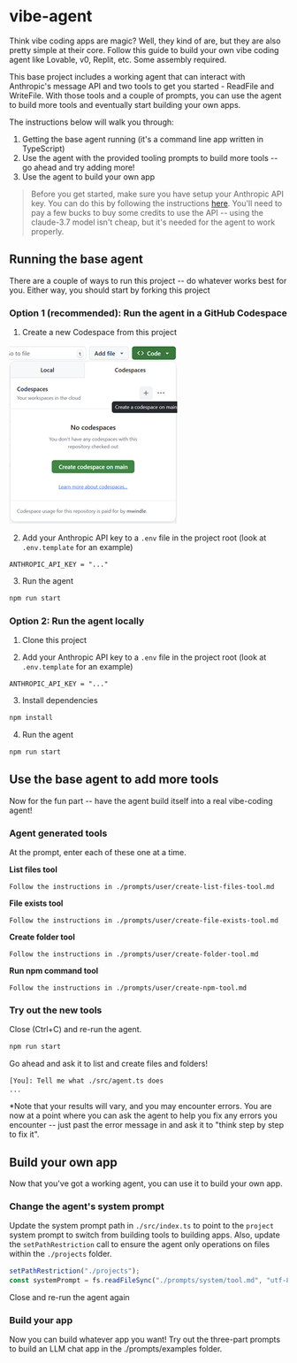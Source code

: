 # vibe-agent
Think vibe coding apps are magic? Well, they kind of are, but they are also pretty simple at their core. Follow this guide to build your own vibe coding agent like Lovable, v0, Replit, etc. Some assembly required. 

This base project includes a working agent that can interact with Anthropic's message API and two tools to get you started - ReadFile and WriteFile. With those tools and a couple of prompts, you can use the agent to build more tools and eventually start building your own apps. 

The instructions below will walk you through: 

1. Getting the base agent running (it's a command line app written in TypeScript)
1. Use the agent with the provided tooling prompts to build more tools -- go ahead and try adding more!
1. Use the agent to build your own app

> Before you get started, make sure you have setup your Anthropic API key. You can do this by following the instructions [here](https://docs.anthropic.com/en/api/getting-started). You'll need to pay a few bucks to buy some credits to use the API -- using the claude-3.7 model isn't cheap, but it's needed for the agent to work properly. 

## Running the base agent
There are a couple of ways to run this project -- do whatever works best for you. Either way, you should start by forking this project

### Option 1 (recommended): Run the agent in a GitHub Codespace
1. Create a new Codespace from this project

![alt text](./images/image.png)

2. Add your Anthropic API key to a `.env` file in the project root (look at `.env.template` for an example)
```text
ANTHROPIC_API_KEY = "..."
```

3. Run the agent
```bash
npm run start
```

### Option 2: Run the agent locally
1. Clone this project

2. Add your Anthropic API key to a `.env` file in the project root (look at `.env.template` for an example)
```text
ANTHROPIC_API_KEY = "..."
```

3. Install dependencies
```bash
npm install
```

4. Run the agent
```bash
npm run start
```

## Use the base agent to add more tools
Now for the fun part -- have the agent build itself into a real vibe-coding agent!

### Agent generated tools
At the prompt, enter each of these one at a time. 

**List files tool**
```text
Follow the instructions in ./prompts/user/create-list-files-tool.md
```

**File exists tool**
```text
Follow the instructions in ./prompts/user/create-file-exists-tool.md
```

**Create folder tool**
```text
Follow the instructions in ./prompts/user/create-folder-tool.md
```

**Run npm command tool**
```text
Follow the instructions in ./prompts/user/create-npm-tool.md
```

### Try out the new tools
Close (Ctrl+C) and re-run the agent.
```bash
npm run start
```

Go ahead and ask it to list and create files and folders!
```text
[You]: Tell me what ./src/agent.ts does
...

```
*Note that your results will vary, and you may encounter errors. You are now at a point where you can ask the agent to help you fix any errors you encounter -- just past the error message in and ask it to "think step by step to fix it". 

## Build your own app
Now that you've got a working agent, you can use it to build your own app.

### Change the agent's system prompt
Update the system prompt path in `./src/index.ts` to point to the `project` system prompt to switch from building tools to building apps. Also, update the `setPathRestriction` call to ensure the agent only operations on files within the `./projects` folder.
```typescript
setPathRestriction("./projects");
const systemPrompt = fs.readFileSync("./prompts/system/tool.md", "utf-8");
```

Close and re-run the agent again

### Build your app
Now you can build whatever app you want! Try out the three-part prompts to build an LLM chat app in the ./prompts/examples folder.

 
